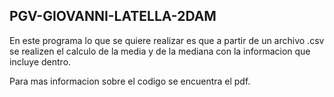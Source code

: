 
## PGV-GIOVANNI-LATELLA-2DAM
En este programa lo que se quiere realizar es que a partir de un archivo .csv se realizen el calculo de la media y de la mediana con la informacion que incluye dentro.

Para mas informacion sobre el codigo se encuentra el pdf.